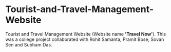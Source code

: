 # Tourist-and-Travel-Management-Website
Tourist and Travel Management Website (Website name **'Travel Now'**).
This was a college project collaborated with Rohit Samanta, Pramit Bose, Sovan Sen and Subham Das.
